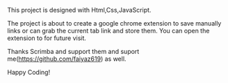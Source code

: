 This project is designed with Html,Css,JavaScript.

The project is about to create a google chrome extension to save manually links or can grab the current tab link and store them. You can open the extension to for future visit.

Thanks Scrimba and support them and suport me(https://github.com/faiyaz619) as well.

Happy Coding!